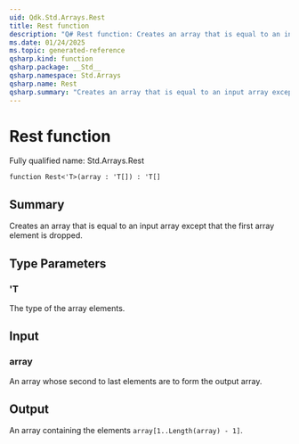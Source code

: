 ```yaml
---
uid: Qdk.Std.Arrays.Rest
title: Rest function
description: "Q# Rest function: Creates an array that is equal to an input array except that the first array element is dropped."
ms.date: 01/24/2025
ms.topic: generated-reference
qsharp.kind: function
qsharp.package: __Std__
qsharp.namespace: Std.Arrays
qsharp.name: Rest
qsharp.summary: "Creates an array that is equal to an input array except that the first array element is dropped."
---
```


# Rest function

Fully qualified name: Std.Arrays.Rest

```qsharp
function Rest<'T>(array : 'T[]) : 'T[]
```

## Summary
Creates an array that is equal to an input array except that the first array
element is dropped.

## Type Parameters
### 'T
The type of the array elements.

## Input
### array
An array whose second to last elements are to form the output array.

## Output
An array containing the elements `array[1..Length(array) - 1]`.
